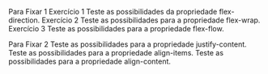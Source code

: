 Para Fixar 1
  Exercício 1
  Teste as possibilidades da propriedade flex-direction.
  Exercício 2
  Teste as possibilidades para a propriedade flex-wrap.
  Exercício 3
  Teste as possibilidades para a propriedade flex-flow.

Para Fixar 2
  Teste as possibilidades para a propriedade justify-content.
  Teste as possibilidades para a propriedade align-items.
  Teste as possibilidades para a propriedade align-content.